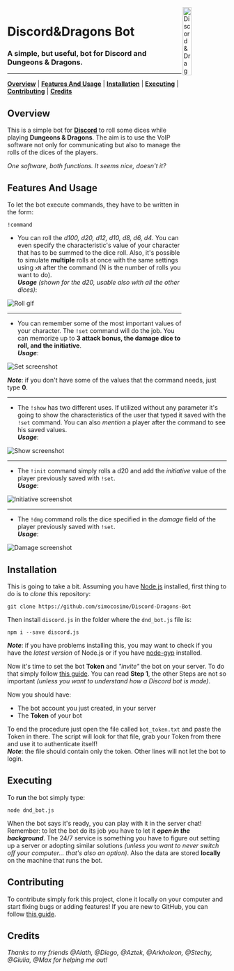 <a href="https://github.com/simocosimo/Discord-Dragons-Bot">
    <img width="20%" height="20%" src="https://github.com/simocosimo/Discord-Dragons-Bot/blob/master/screenshots/DiscordNDragons_logo.png" alt="Discord&Dragons Logo"
         title="Discord&Dragons Logo" align="right" />
</a>

# Discord&Dragons Bot
### A simple, but useful, bot for Discord and Dungeons & Dragons.
------

<b><a href="#overview">Overview</a></b>
|
<b><a href="#features-and-usage">Features And Usage</a></b>
|
<b><a href="#installation">Installation</a></b>
|
<b><a href="#executing">Executing</a></b>
|
<b><a href="#contributing">Contributing</a></b>
|
<b><a href="#credits">Credits</a></b>
<br>

## Overview

This is a simple bot for <a href="https://discordapp.com/"><b>Discord</b></a> to roll some dices while playing **Dungeons & Dragons**. The aim is to use the VoIP software not only for communicating but also to manage the rolls of the dices of the players.

*One software, both functions. It seems nice, doesn't it?*

## Features And Usage

To let the bot execute commands, they have to be written in the form:
```
!command
```

- You can roll the *d100, d20, d12, d10, d8, d6, d4*. You can even specify the
characteristic's value of your character that has to be summed to the dice roll. Also, it's possible to simulate **multiple** rolls at once with the same settings using `xN` after the command (N is the number of rolls you want to do).
<br>***Usage*** *(shown for the d20, usable also with all the other dices)*:

![Roll gif](https://github.com/simocosimo/DnDiscord-Bot/blob/master/screenshots/dice_roll.gif)

------
- You can remember some of the most important values of your character. The `!set` command will do the job. You can memorize up to **3 attack bonus, the damage dice to roll, and the initiative**.
<br>***Usage***:

![Set screenshot](https://github.com/simocosimo/DnDiscord-Bot/blob/master/screenshots/set.png)

***Note***: if you don't have some of the values that the command needs, just type **0**.

------
- The `!show` has two different uses. If utilized without any parameter it's going to show the characteristics of the user that typed it saved with the `!set` command. You can also *mention* a player after the command to see his saved values.
<br>***Usage***:

![Show screenshot](https://github.com/simocosimo/DnDiscord-Bot/blob/master/screenshots/show.gif)

------
-  The `!init` command simply rolls a d20 and add the *initiative* value of the player previously saved with `!set`.
<br>***Usage***:

![Initiative screenshot](https://github.com/simocosimo/DnDiscord-Bot/blob/master/screenshots/init.png)

------
- The `!dmg` command rolls the dice specified in the *damage* field of the player previously saved with `!set`.
<br>***Usage***:

![Damage screenshot](https://github.com/simocosimo/DnDiscord-Bot/blob/master/screenshots/dmg.png)

## Installation

This is going to take a bit.
Assuming you have <a href="https://nodejs.org/it/">Node.js</a> installed, first thing to do is to *clone* this repository:
```
git clone https://github.com/simocosimo/Discord-Dragons-Bot
```

Then install `discord.js` in the folder where the `dnd_bot.js` file is:
```
npm i --save discord.js
```
***Note***: if you have problems installing this, you may want to check if you have the *latest version* of Node.js or if you have <a href="https://github.com/nodejs/node-gyp">node-gyp</a> installed.

Now it's time to set the bot **Token** and *"invite"* the bot on your server.
To do that simply follow <a href="https://eslachance.gitbooks.io/discord-js-bot-guide/content/getting-started/the-long-version.html">this guide</a>. You can read **Step 1**, the other Steps are not so important *(unless you want to understand how a Discord bot is made)*.

Now you should have:
- The bot account you just created, in your server
- The **Token** of your bot

To end the procedure just open the file called `bot_token.txt` and paste the Token in there.
The script will look for that file, grab your Token from there and use it to authenticate itself!
<br>***Note***: the file should contain only the token. Other lines will not let the bot to login.

## Executing

To **run** the bot simply type:
```
node dnd_bot.js
```

When the bot says it's ready, you can play with it in the server chat!
Remember: to let the bot do its job you have to let it ***open in the background***. The 24/7 service is something you have to figure out setting up a server or adopting similar solutions *(unless you want to never switch off your computer... that's also an option)*. Also the data are stored **locally** on the machine that runs the bot.

## Contributing

To contribute simply fork this project, clone it locally on your computer and start fixing bugs or adding features!
If you are new to GitHub, you can follow <a href="https://guides.github.com/activities/contributing-to-open-source/#contributing">this guide</a>.

## Credits

*Thanks to my friends @Alath, @Diego, @Aztek, @Arkholeon, @Stechy, @Giulia, @Max for helping me out!*
